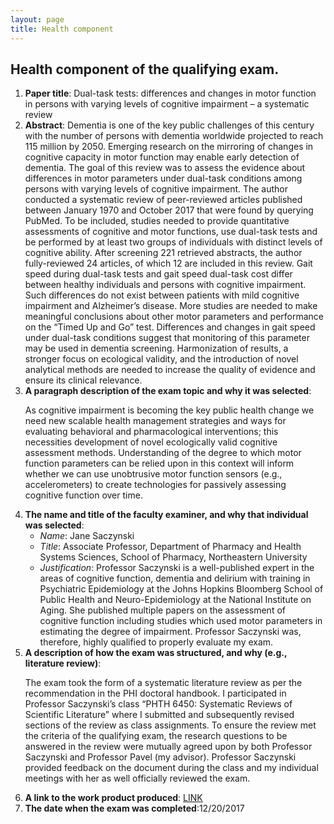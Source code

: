 ```yaml
---
layout: page
title: Health component
---
```


<!-- Text stuff -->

<h2>Health component of the qualifying exam.</h2>
<ol>
<li><strong>Paper title</strong>: Dual-task tests: differences and changes in motor function in persons with varying levels of cognitive impairment – a systematic review</li>
<li><strong>Abstract</strong>: Dementia is one of the key public challenges of this century with the number of persons with dementia worldwide projected to reach 115 million by 2050. Emerging research on the mirroring of changes in cognitive capacity in motor function may enable early detection of dementia. The goal of this review was to assess the evidence about differences in motor parameters under dual-task conditions among persons with varying levels of cognitive impairment. The author conducted a systematic review of peer-reviewed articles published between January 1970 and October 2017 that were found by querying PubMed. To be included, studies needed to provide quantitative assessments of cognitive and motor functions, use dual-task tests and be performed by at least two groups of individuals with distinct levels of cognitive ability. After screening 221 retrieved abstracts, the author fully-reviewed 24 articles, of which 12 are included in this review. Gait speed during dual-task tests and gait speed dual-task cost differ between healthy individuals and persons with cognitive impairment. Such differences do not exist between patients with mild cognitive impairment and Alzheimer’s disease. More studies are needed to make meaningful conclusions about other motor parameters and performance on the “Timed Up and Go” test. Differences and changes in gait speed under dual-task conditions suggest that monitoring of this parameter may be used in dementia screening. Harmonization of results, a stronger focus on ecological validity, and the introduction of novel analytical methods are needed to increase the quality of evidence and ensure its clinical relevance.</li>
<li><b>A paragraph description of the exam topic and why it was selected</b>:
<p>As cognitive impairment is becoming the key public health change we need new scalable health management strategies and ways for evaluating behavioral and pharmacological interventions; this necessities development of novel ecologically valid cognitive assessment methods. Understanding of the degree to which motor function parameters can be relied upon in this context will inform whether we can use unobtrusive motor function sensors (e.g., accelerometers) to create technologies for passively assessing cognitive function over time.</p></li>
<li><b>The name and title of the faculty examiner, and why that individual was selected</b>:
<ul>
<li><i>Name</i>: Jane Saczynski</li>
<li><i>Title</i>: Associate Professor, Department of Pharmacy and Health Systems Sciences, School of Pharmacy, Northeastern University</li>
<li><i>Justification</i>: Professor Saczynski is a well-published expert in the areas of cognitive function, dementia and delirium with training in Psychiatric Epidemiology at the Johns Hopkins Bloomberg School of Public Health and Neuro-Epidemiology at the National Institute on Aging. She published multiple papers on the assessment of cognitive function including studies which used motor parameters in estimating the degree of impairment. Professor Saczynski was, therefore, highly qualified to properly evaluate my exam.</li>
</ul>
</li>
<li><b>A description of how the exam was structured, and why (e.g., literature review)</b>:
<p>The exam took the form of a systematic literature review as per the recommendation in the PHI doctoral handbook. I participated in Professor Saczynski’s class “PHTH 6450: Systematic Reviews of Scientific Literature” where I submitted and subsequently revised sections of the review as class assignments. To ensure the review met the criteria of the qualifying exam, the research questions to be answered in the review were mutually agreed upon by both Professor Saczynski and Professor Pavel (my advisor). Professor Saczynski provided feedback on the document during the class and my individual meetings with her as well officially reviewed the exam.</p></li>
<li><b>A link to the work product produced</b>: <a href="https://mkos.pl/assets/documents/health_component_mkos.pdf">LINK</a></li>
<li><b>The date when the exam was completed</b>:12/20/2017</li>
</ol>
